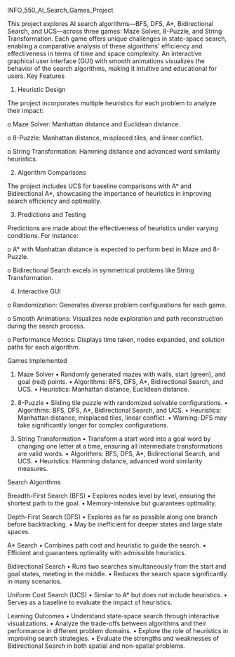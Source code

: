 INFO_550_AI_Search_Games_Project

This project explores AI search algorithms—BFS, DFS, A*, Bidirectional Search, and UCS—across three games: Maze Solver, 8-Puzzle, and String Transformation. Each game offers unique challenges in state-space search, enabling a comparative analysis of these algorithms' efficiency and effectiveness in terms of time and space complexity. An interactive graphical user interface (GUI) with smooth animations visualizes the behavior of the search algorithms, making it intuitive and educational for users.
Key Features

1.	Heuristic Design

The project incorporates multiple heuristics for each problem to analyze their impact:

o	Maze Solver: Manhattan distance and Euclidean distance.

o	8-Puzzle: Manhattan distance, misplaced tiles, and linear conflict.

o	String Transformation: Hamming distance and advanced word similarity heuristics.

2.	Algorithm Comparisons

The project includes UCS for baseline comparisons with A* and Bidirectional A*, showcasing the importance of heuristics in improving search efficiency and optimality.

3.	Predictions and Testing

Predictions are made about the effectiveness of heuristics under varying conditions. For instance:

o	A* with Manhattan distance is expected to perform best in Maze and 8-Puzzle.

o	Bidirectional Search excels in symmetrical problems like String Transformation.


4.	Interactive GUI

o	Randomization: Generates diverse problem configurations for each game.

o	Smooth Animations: Visualizes node exploration and path reconstruction during the search process.

o	Performance Metrics: Displays time taken, nodes expanded, and solution paths for each algorithm.

Games Implemented

1. Maze Solver
•	Randomly generated mazes with walls, start (green), and goal (red) points.
•	Algorithms: BFS, DFS, A*, Bidirectional Search, and UCS.
•	Heuristics: Manhattan distance, Euclidean distance.

2. 8-Puzzle
•	Sliding tile puzzle with randomized solvable configurations.
•	Algorithms: BFS, DFS, A*, Bidirectional Search, and UCS.
•	Heuristics: Manhattan distance, misplaced tiles, linear conflict.
•	Warning: DFS may take significantly longer for complex configurations.

3. String Transformation
•	Transform a start word into a goal word by changing one letter at a time, ensuring all intermediate transformations are valid words.
•	Algorithms: BFS, DFS, A*, Bidirectional Search, and UCS.
•	Heuristics: Hamming distance, advanced word similarity measures.

Search Algorithms

Breadth-First Search (BFS)
•	Explores nodes level by level, ensuring the shortest path to the goal.
•	Memory-intensive but guarantees optimality.

Depth-First Search (DFS)
•	Explores as far as possible along one branch before backtracking.
•	May be inefficient for deeper states and large state spaces.

A* Search
•	Combines path cost and heuristic to guide the search.
•	Efficient and guarantees optimality with admissible heuristics.

Bidirectional Search
•	Runs two searches simultaneously from the start and goal states, meeting in the middle.
•	Reduces the search space significantly in many scenarios.

Uniform Cost Search (UCS)
•	Similar to A* but does not include heuristics.
•	Serves as a baseline to evaluate the impact of heuristics.

Learning Outcomes
•	Understand state-space search through interactive visualizations.
•	Analyze the trade-offs between algorithms and their performance in different problem domains.
•	Explore the role of heuristics in improving search strategies.
•	Evaluate the strengths and weaknesses of Bidirectional Search in both spatial and non-spatial problems.
